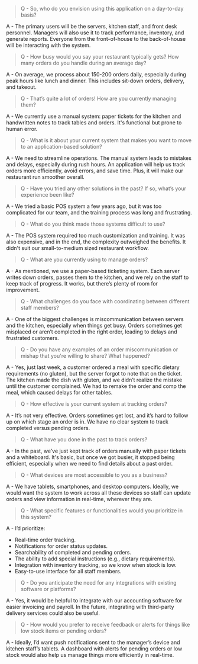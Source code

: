 > Q - So, who do you envision using this application on a day-to-day basis?

A - The primary users will be the servers, kitchen staff, and front desk personnel. Managers will also use it to track performance, inventory, and generate reports. Everyone from the front-of-house to the back-of-house will be interacting with the system.

> Q - How busy would you say your restaurant typically gets? How many orders do you handle during an average day?

A - On average, we process about 150-200 orders daily, especially during peak hours like lunch and dinner. This includes sit-down orders, delivery, and takeout.

> Q - That’s quite a lot of orders! How are you currently managing them?

A - We currently use a manual system: paper tickets for the kitchen and handwritten notes to track tables and orders. It's functional but prone to human error.

> Q - What is it about your current system that makes you want to move to an application-based solution?

A - We need to streamline operations. The manual system leads to mistakes and delays, especially during rush hours. An application will help us track orders more efficiently, avoid errors, and save time. Plus, it will make our restaurant run smoother overall.

> Q - Have you tried any other solutions in the past? If so, what’s your experience been like?

A - We tried a basic POS system a few years ago, but it was too complicated for our team, and the training process was long and frustrating.

> Q - What do you think made those systems difficult to use?

A - The POS system required too much customization and training. It was also expensive, and in the end, the complexity outweighed the benefits. It didn't suit our small-to-medium sized restaurant workflow.

> Q - What are you currently using to manage orders?

A - As mentioned, we use a paper-based ticketing system. Each server writes down orders, passes them to the kitchen, and we rely on the staff to keep track of progress. It works, but there’s plenty of room for improvement.

> Q - What challenges do you face with coordinating between different staff members?

A - One of the biggest challenges is miscommunication between servers and the kitchen, especially when things get busy. Orders sometimes get misplaced or aren’t completed in the right order, leading to delays and frustrated customers.

> Q - Do you have any examples of an order miscommunication or mishap that you're willing to share? What happened?

A - Yes, just last week, a customer ordered a meal with specific dietary requirements (no gluten), but the server forgot to note that on the ticket. The kitchen made the dish with gluten, and we didn’t realize the mistake until the customer complained. We had to remake the order and comp the meal, which caused delays for other tables.

> Q - How effective is your current system at tracking orders?

A - It’s not very effective. Orders sometimes get lost, and it’s hard to follow up on which stage an order is in. We have no clear system to track completed versus pending orders.

> Q - What have you done in the past to track orders?

A - In the past, we’ve just kept track of orders manually with paper tickets and a whiteboard. It's basic, but once we got busier, it stopped being efficient, especially when we need to find details about a past order.

> Q - What devices are most accessible to you as a business?

A - We have tablets, smartphones, and desktop computers. Ideally, we would want the system to work across all these devices so staff can update orders and view information in real-time, wherever they are.

> Q - What specific features or functionalities would you prioritize in this system?

A - I’d prioritize:

- Real-time order tracking.
- Notifications for order status updates.
- Searchability of completed and pending orders.
- The ability to add special instructions (e.g., dietary requirements).
- Integration with inventory tracking, so we know when stock is low.
- Easy-to-use interface for all staff members.

> Q - Do you anticipate the need for any integrations with existing software or platforms?

A - Yes, it would be helpful to integrate with our accounting software for easier invoicing and payroll. In the future, integrating with third-party delivery services could also be useful.

> Q - How would you prefer to receive feedback or alerts for things like low stock items or pending orders?

A - Ideally, I’d want push notifications sent to the manager’s device and kitchen staff’s tablets. A dashboard with alerts for pending orders or low stock would also help us manage things more efficiently in real-time.
